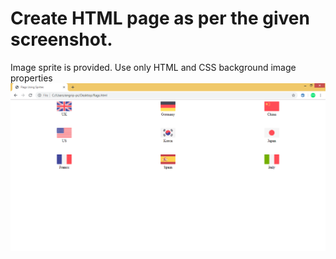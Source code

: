 # Create HTML page as per the given screenshot. 
Image sprite is provided. 
Use only HTML and CSS background image properties
![simple webpage](flags-output.png?raw=true "Simple Webpage")
